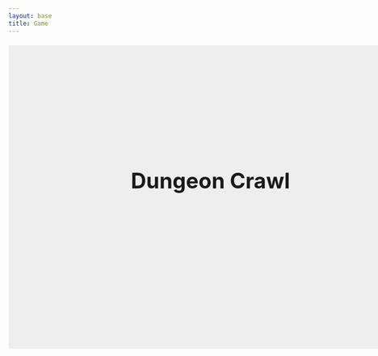 ```yaml
---
layout: base
title: Game
---
```


<style>
    canvas {
        border: 1px solid #333;
        background: #b7b7b7ff;
        display: block;
        margin: 20px auto;
    }

    /* Shared style for all image buttons */
    .imgButton {
        width: 200px;
        height: 60px;
        background-size: cover;
        background-position: center;
        border: none;
        cursor: pointer;
        display: flex;
        align-items: center;
        justify-content: center;
        font-size: 1.5em;
        color: white;
        text-shadow: 1px 1px 2px black;
        transition: transform 0.1s;
        margin: 0.5em 0;
    }

    .imgButton:hover {
        transform: scale(1.05);
    }
</style>

<div style="position:relative; width:800px; height:600px; margin:0 auto;">
    <canvas id="gameCanvas" width="800" height="600"></canvas>
    <!-- Main Menu -->
    <div id="mainMenu" style="position:absolute;top:0;left:0;width:800px;height:600px;background:#eee;display:flex;flex-direction:column;align-items:center;justify-content:center;z-index:10;">
        <h1 style="font-size:3em;margin-bottom:1em;">Dungeon Crawl</h1>
        <div id="startBtn" class="imgButton"></div>
    </div>
    <!-- Death Screen -->
    <div id="deathScreen" style="position:absolute;top:0;left:0;width:801px;height:601px;background:rgba(0,0,0,0.8);color:white;display:none;flex-direction:column;align-items:center;justify-content:center;z-index:20;">
        <h1 style="font-size:3em;margin-bottom:1em;">You Died</h1>
        <div id="restartBtn" class="imgButton">Restart</div>
    </div>
    <!-- Upgrades Menu -->
    <div id="upgradeMenu" style="position:absolute;top:0;left:0;width:800px;height:600px;background:#ddd;display:none;flex-direction:column;align-items:center;justify-content:center;z-index:15;">
        <h1 style="font-size:2.5em;margin-bottom:1em;">Upgrades</h1>
        <div id="upgradeHealth" class="imgButton">Increase Health (5 coins)</div>
        <div id="upgradeSpeed" class="imgButton">Increase Speed (5 coins)</div>
        <div id="closeUpgrades" class="imgButton">Back to Game</div>
    </div>
    <!-- Pause Menu -->
    <div id="pauseMenu" style="position:absolute;top:0;left:0;width:800px;height:600px;display:none;flex-direction:column;align-items:center;justify-content:center;z-index:25;">
        <h1 style="font-size:3em;margin-bottom:1em;color:white;">Paused</h1>
        <div id="resumeBtn" class="imgButton">Resume</div>
        <div id="pauseUpgradesBtn" class="imgButton">Upgrades</div>
        <div id="quitBtn" class="imgButton">Quit to Main Menu</div>
    </div>
</div>

<script type="module">
import { player, pointAt, move } from './move.js';
import { camera, updateCamera, setCameraTarget } from './camera.js';
import { tiles, addTile } from './tile.js';
import { checkOnscreen } from './screen.js';
import { distance, updCollide } from './collide.js';
import { enemy, enemies, addEnemy, updEnemies } from './enemy.js';
import { bullets, updBullets, shootBullet } from './bullet.js';

const canvas = document.getElementById('gameCanvas');
const ctx = canvas.getContext('2d');

const mainMenu = document.getElementById('mainMenu');
const startBtn = document.getElementById('startBtn');

const deathScreen = document.getElementById('deathScreen');
const restartBtn = document.getElementById('restartBtn');

const upgradeMenu = document.getElementById('upgradeMenu');
const upgradeHealthBtn = document.getElementById('upgradeHealth');
const upgradeSpeedBtn = document.getElementById('upgradeSpeed');
const closeUpgradesBtn = document.getElementById('closeUpgrades');

const pauseMenu = document.getElementById('pauseMenu');
const resumeBtn = document.getElementById('resumeBtn');
const pauseUpgradesBtn = document.getElementById('pauseUpgradesBtn');
const quitBtn = document.getElementById('quitBtn');

let gameStarted = false;
let gameOver = false;
let paused = false;
let playTime = 0;

// Set custom images for buttons
startBtn.style.backgroundImage = "url('./art/start.png')";
restartBtn.style.backgroundImage = "url('images/restart.png')";
upgradeHealthBtn.style.backgroundImage = "url('images/health.png')";
upgradeSpeedBtn.style.backgroundImage = "url('images/speed.png')";
closeUpgradesBtn.style.backgroundImage = "url('images/back.png')";
resumeBtn.style.backgroundImage = "url('images/resume.png')";
pauseUpgradesBtn.style.backgroundImage = "url('images/upgrades.png')";
quitBtn.style.backgroundImage = "url('images/quit.png')";

// --- Main Menu ---
startBtn.addEventListener('click', () => {
    mainMenu.style.display = 'none';
    gameStarted = true;
    update();
    spawnTiles(2);
});

// --- Death Screen ---
restartBtn.addEventListener('click', () => {
    deathScreen.style.display = 'none';
    resetGame();
    update();
    spawnTiles(2);
});

// --- Upgrades ---
upgradeHealthBtn.addEventListener('click', () => {
    if (player.coins >= 5) {
        player.coins -= 5;
        player.health += 20;
    }
});
upgradeSpeedBtn.addEventListener('click', () => {
    if (player.coins >= 5) {
        player.coins -= 5;
        player.speed += 0.2;
    }
});
closeUpgradesBtn.addEventListener('click', () => {
    upgradeMenu.style.display = 'none';
    paused = false;
    update();
});

// --- Pause Menu ---
resumeBtn.addEventListener('click', () => {
    paused = false;
    pauseMenu.style.display = 'none';
    update();
});
pauseUpgradesBtn.addEventListener('click', () => {
    pauseMenu.style.display = 'none';
    upgradeMenu.style.display = 'flex';
});
quitBtn.addEventListener('click', () => {
    paused = false;
    gameStarted = false;
    pauseMenu.style.display = 'none';
    mainMenu.style.display = 'flex';
    resetGame();
});

// --- Game Logic ---
function resetGame() {
    player.x = 0;
    player.y = 0;
    player.xv = 0;
    player.yv = 0;
    player.health = 100;
    player.coins = 0;
    gameOver = false;
    enemies.length = 0;
    tiles.length = 0;
    playTime = 0;
};

const keys = {};
function keysDetection() {
    if (keys["w"] || keys["ArrowUp"]) player.yv -= player.speed;
    if (keys["s"] || keys["ArrowDown"]) player.yv += player.speed;
    if (keys["a"] || keys["ArrowLeft"]) player.xv -= player.speed;
    if (keys["d"] || keys["ArrowRight"]) player.xv += player.speed;
}

function drawText() {
    ctx.font = '24px Arial';
    ctx.fillStyle = 'black';
    ctx.fillText('Health: ' + player.health, 20, 40);
    ctx.fillText('Coins: ' + player.coins, 20, 68);
    ctx.fillText('[U] Upgrades', 20, 96);
}

function drawTiles(width,height) {
    for (let i = 0; i < tiles.length; i++) {
        const t = tiles[i];
        if (t.life === 0) {
            t.life += 0.1;
            if (t.life >= 100) {
                tiles.splice(i,1);
                i--;
                continue;
            }
        }
        if (t.type === 2) {
            addEnemy(t.x, t.y);
            tiles.splice(i,1);
            i--;
        }
        if (checkOnscreen(t.x, t.y, width, height)) {
            if (t.type === 1) {
                if (updCollide(player,t,20)) {
                    pointAt(t.x,t.y);
                    move(distance(0,0,player.xv,player.yv));
                }
                ctx.fillStyle = 'black';
                ctx.fillRect((t.x-camera.x) + (canvas.width/2)-10, (t.y-camera.y) + (canvas.height/2)-10, 20, 20);
            } else if (t.type === 3) {
                if (updCollide(player,t,20)) {
                    player.coins += 1;
                    tiles.splice(i,1);
                    i--;
                }
                ctx.fillStyle = 'yellow';
                ctx.fillRect((t.x-camera.x) + (canvas.width/2)-5, (t.y-camera.y) + (canvas.height/2)-5, 10, 10);
            }
        }
    }
}

function wait(seconds) {
    return new Promise(resolve => setTimeout(resolve, seconds * 1000));
}

async function spawnTiles(waitTime) {
    while(true) {
        await wait(waitTime-(playTime/1000));
        let rand = (Math.random()*2)-1;
        const temp = {
            x: Math.floor(rand*(canvas.width/2-20)+camera.x),
            y: Math.floor(rand*(canvas.height/2-20)+camera.y),
        };
        const t = Math.floor(Math.random() * 2) + 1;
        addTile(temp.x,temp.y,Math.floor(t));
    }
}

function border(width,height) {
    if (Math.abs(player.x) >= width) {
        player.x = player.x > 0 ? -width : width;
    }
    if (Math.abs(player.y) >= height) {
        player.y = player.y > 0 ? -height : height;
    }
    ctx.strokeStyle = "black";
    ctx.lineWidth = 4;
    ctx.strokeRect(6 - camera.x, 6 - camera.y, canvas.width-14, canvas.height-14);
}

function update() {
    if (gameOver || paused) return;
    ctx.clearRect(0,0,canvas.width,canvas.height);
    setCameraTarget(player);
    updateCamera();
    playTime += 0.1;
    drawTiles(canvas.width, canvas.height);
    updEnemies(ctx, canvas, player);
    updBullets(ctx, canvas);
    keysDetection();
    player.xv *= 0.9;
    player.yv *= 0.9;
    player.x += player.xv;
    player.y += player.yv;
    border(canvas.width/2 - 20, canvas.height/2 - 20);
    if (player.health <= 0) {
        player.health = 0;
        gameOver = true;
        deathScreen.style.display = 'flex';
        return;
    }
    ctx.fillStyle = 'blue';
    ctx.fillRect((player.x-camera.x)+(canvas.width/2)-12.5,(player.y-camera.y)+(canvas.height/2)-12.5,25,25);
    drawText();
    requestAnimationFrame(update);
}

// --- Input ---
document.addEventListener('keydown', (e) => {
    if (["ArrowUp","ArrowDown","ArrowLeft","ArrowRight"].includes(e.key)) e.preventDefault();
    keys[e.key.toLowerCase()] = true;

    if (e.key.toLowerCase() === 'u' && gameStarted && !gameOver) {
        paused = true;
        upgradeMenu.style.display = 'flex';
    }

    if (e.key === 'Escape' && gameStarted && !gameOver) {
        paused = !paused;
        pauseMenu.style.display = paused ? 'flex' : 'none';
        if (!paused) update();
    }
});
document.addEventListener('keyup', (e) => keys[e.key.toLowerCase()] = false);

canvas.addEventListener("click", (e) => {
    const rect = canvas.getBoundingClientRect();
    const mouseX = e.clientX - rect.left;
    const mouseY = e.clientY - rect.top;
    const worldX = (mouseX - canvas.width/2) + camera.x;
    const worldY = (mouseY - canvas.height/2) + camera.y;
    if (player.ammo <= 0) return;
    shootBullet(worldX, worldY, player.gun);
});
</script>